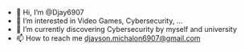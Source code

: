 - 👋 Hi, I’m @Djay6907
- 👀 I’m interested in Video Games, Cybersecurity, ...
- 🌱 I’m currently discovering Cybersecurity by myself and university
- 📫 How to reach me djayson.michalon6907@gmail.com

<!---
Djay6907/Djay6907 is a ✨ special ✨ repository because its `README.md` (this file) appears on your GitHub profile.
You can click the Preview link to take a look at your changes.
--->
